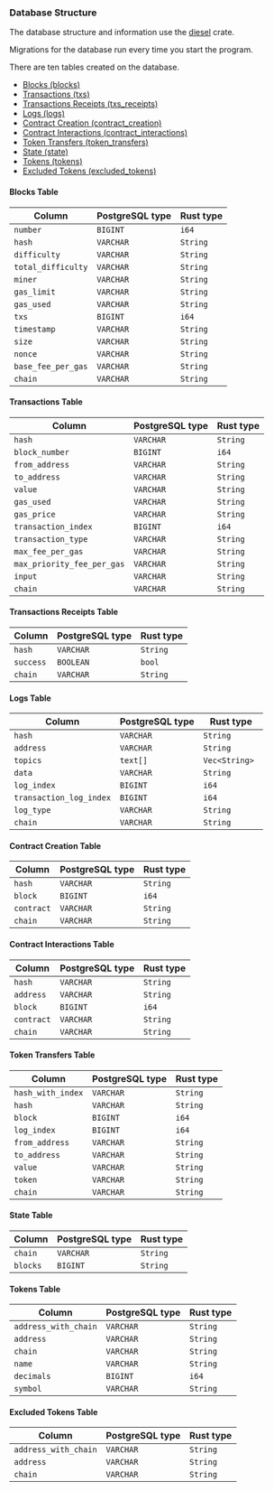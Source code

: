 ### Database Structure

The database structure and information use the [diesel](https://crates.io/crates/diesel) crate.

Migrations for the database run every time you start the program.

There are ten tables created on the database.

- [Blocks (blocks)](#blocks-table)
- [Transactions (txs)](#transactions-table)
- [Transactions Receipts (txs_receipts)](#transactions-receipts-table)
- [Logs (logs)](#logs-table)
- [Contract Creation (contract_creation)](#contract-creation-table)
- [Contract Interactions (contract_interactions)](#contract-interactions-table)
- [Token Transfers (token_transfers)](#token-transfers-table)
- [State (state)](#state-table)
- [Tokens (tokens)](#tokens-table)
- [Excluded Tokens (excluded_tokens)](#exlucded-tokens-table)

#### Blocks Table

| Column             | PostgreSQL type | Rust type |
| ------------------ | --------------- | --------- |
| `number`           | `BIGINT`        | `i64 `    |
| `hash`             | `VARCHAR `      | `String ` |
| `difficulty`       | `VARCHAR `      | `String ` |
| `total_difficulty` | `VARCHAR `      | `String ` |
| `miner`            | `VARCHAR `      | `String ` |
| `gas_limit`        | `VARCHAR `      | `String ` |
| `gas_used`         | `VARCHAR `      | `String ` |
| `txs`              | `BIGINT `       | `i64 `    |
| `timestamp`        | `VARCHAR `      | `String ` |
| `size`             | `VARCHAR `      | `String ` |
| `nonce`            | `VARCHAR `      | `String ` |
| `base_fee_per_gas` | `VARCHAR `      | `String ` |
| `chain`            | `VARCHAR `      | `String ` |

#### Transactions Table

| Column                     | PostgreSQL type | Rust type |
| -------------------------- | --------------- | --------- |
| `hash `                    | `VARCHAR`       | `String ` |
| `block_number`             | `BIGINT `       | `i64 `    |
| `from_address`             | `VARCHAR `      | `String ` |
| `to_address`               | `VARCHAR `      | `String ` |
| `value`                    | `VARCHAR `      | `String ` |
| `gas_used`                 | `VARCHAR `      | `String ` |
| `gas_price`                | `VARCHAR `      | `String ` |
| `transaction_index`        | `BIGINT `       | `i64 `    |
| `transaction_type`         | `VARCHAR `      | `String ` |
| `max_fee_per_gas`          | `VARCHAR `      | `String ` |
| `max_priority_fee_per_gas` | `VARCHAR `      | `String ` |
| `input`                    | `VARCHAR `      | `String ` |
| `chain`                    | `VARCHAR `      | `String ` |

#### Transactions Receipts Table

| Column    | PostgreSQL type | Rust type |
| --------- | --------------- | --------- |
| `hash `   | `VARCHAR`       | `String ` |
| `success` | `BOOLEAN `      | `bool `   |
| `chain`   | `VARCHAR `      | `String ` |

#### Logs Table

| Column                  | PostgreSQL type | Rust type      |
| ----------------------- | --------------- | -------------- |
| `hash `                 | `VARCHAR`       | `String `      |
| `address`               | `VARCHAR `      | `String `      |
| `topics`                | `text[] `       | `Vec<String> ` |
| `data`                  | `VARCHAR `      | `String `      |
| `log_index`             | `BIGINT `       | `i64 `         |
| `transaction_log_index` | `BIGINT `       | `i64 `         |
| `log_type`              | `VARCHAR `      | `String `      |
| `chain`                 | `VARCHAR `      | `String `      |

#### Contract Creation Table

| Column     | PostgreSQL type | Rust type |
| ---------- | --------------- | --------- |
| `hash `    | `VARCHAR`       | `String ` |
| `block`    | `BIGINT`        | `i64 `    |
| `contract` | `VARCHAR`       | `String`  |
| `chain`    | `VARCHAR `      | `String ` |

#### Contract Interactions Table

| Column     | PostgreSQL type | Rust type |
| ---------- | --------------- | --------- |
| `hash `    | `VARCHAR`       | `String ` |
| `address`  | `VARCHAR`       | `String ` |
| `block`    | `BIGINT`        | `i64 `    |
| `contract` | `VARCHAR`       | `String`  |
| `chain`    | `VARCHAR `      | `String ` |

#### Token Transfers Table

| Column            | PostgreSQL type | Rust type |
| ----------------- | --------------- | --------- |
| `hash_with_index` | `VARCHAR`       | `String ` |
| `hash`            | `VARCHAR`       | `String ` |
| `block`           | `BIGINT`        | `i64 `    |
| `log_index`       | `BIGINT`        | `i64 `    |
| `from_address`    | `VARCHAR`       | `String ` |
| `to_address`      | `VARCHAR`       | `String ` |
| `value`           | `VARCHAR`       | `String ` |
| `token`           | `VARCHAR`       | `String`  |
| `chain`           | `VARCHAR `      | `String ` |

#### State Table

| Column   | PostgreSQL type | Rust type |
| -------- | --------------- | --------- |
| `chain`  | `VARCHAR`       | `String ` |
| `blocks` | `BIGINT`        | `String ` |

#### Tokens Table

| Column               | PostgreSQL type | Rust type |
| -------------------- | --------------- | --------- |
| `address_with_chain` | `VARCHAR`       | `String ` |
| `address`            | `VARCHAR`       | `String ` |
| `chain`              | `VARCHAR`       | `String ` |
| `name`               | `VARCHAR`       | `String ` |
| `decimals`           | `BIGINT`        | `i64 `    |
| `symbol`             | `VARCHAR`       | `String ` |

#### Excluded Tokens Table

| Column               | PostgreSQL type | Rust type |
| -------------------- | --------------- | --------- |
| `address_with_chain` | `VARCHAR`       | `String ` |
| `address`            | `VARCHAR`       | `String ` |
| `chain`              | `VARCHAR`       | `String ` |
